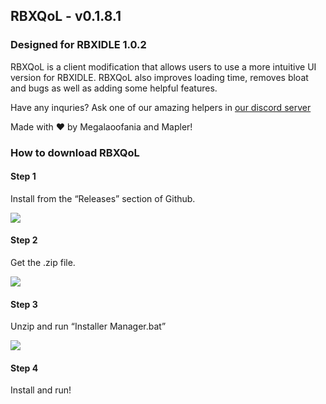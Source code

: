 ## RBXQoL - v0.1.8.1
### Designed for RBXIDLE 1.0.2

RBXQoL is a client modification that allows users to use a more intuitive UI version for RBXIDLE. RBXQoL also improves loading time, removes bloat and bugs as well as adding some helpful features.

Have any inquries? Ask one of our amazing helpers in [our discord server](https://discord.gg/YjJzuZV9sx)

Made with ❤️ by Megalaoofania and Mapler!

### How to download RBXQoL

#### Step 1

Install from the “Releases” section of Github.

![](https://cdn.nest.rip/uploads/556bfc39-0ab8-4df9-81ac-ce0974ebad28.png)

#### Step 2

Get the .zip file.

![](https://cdn.nest.rip/uploads/0c25a10c-2d0f-47a7-bb5c-fb6d6f74e35d.png)

#### Step 3

Unzip and run “Installer Manager.bat”

![](https://cdn.nest.rip/uploads/ded0915a-a77c-47ea-9585-2535e6675e4a.png)

#### Step 4

Install and run!

